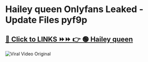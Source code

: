 
 # Hailey queen Onlyfans Leaked - Update Files pyf9p

## <h2><a href="https://clipsfans.com/Hailey_queen&ref=git">🔗 Click to LINKS ⏩⏩ 👉 🟢 Hailey queen </a></h2>

<a href="https://clipsfans.com/Hailey_queen&ref=git" rel="nofollow" data-target="animated-image.originalLink"><img src="https://i.ibb.co.com/xMMVF88/686577567.gif" alt="Viral Video Original" style="max-width: 100%; display: inline-block;" data-target="animated-image.originalImage"></a>

